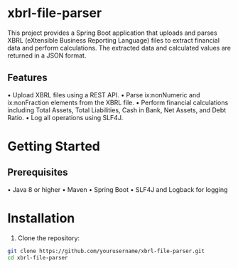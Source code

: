 # xbrl-file-parser

This project provides a Spring Boot application that uploads and parses XBRL (eXtensible Business Reporting Language) files to extract financial data and perform calculations. The extracted data and calculated values are returned in a JSON format.

## Features

•	Upload XBRL files using a REST API.
•	Parse ix:nonNumeric and ix:nonFraction elements from the XBRL file.
•	Perform financial calculations including Total Assets, Total Liabilities, Cash in Bank, Net Assets, and Debt Ratio.
•	Log all operations using SLF4J.

# Getting Started
## Prerequisites

•	Java 8 or higher
•	Maven
•	Spring Boot
•	SLF4J and Logback for logging

# Installation

1. Clone the repository:
```bash
git clone https://github.com/yourusername/xbrl-file-parser.git
cd xbrl-file-parser
```
